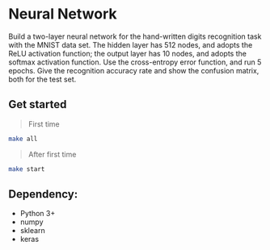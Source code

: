 # Neural Network

Build a two-layer neural network for the hand-written digits recognition task with the MNIST data set. The hidden layer has 512 nodes, and adopts the ReLU activation function; the output layer has 10 nodes, and adopts the softmax activation function. Use the cross-entropy error function, and run 5 epochs. Give the recognition accuracy rate and show the confusion matrix, both for the test set.


## Get started

> First time

```bash
make all
```

> After first time

```bash
make start
```


## Dependency:

- Python 3+
- numpy
- sklearn
- keras
